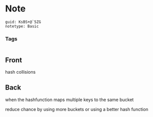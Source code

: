 # Note
```
guid: KsBS+@`5ZG
notetype: Basic
```

### Tags
```
```

## Front
hash collisions

## Back
when the hashfunction maps multiple keys to the same bucket

reduce chance by using more buckets or using a better hash function
